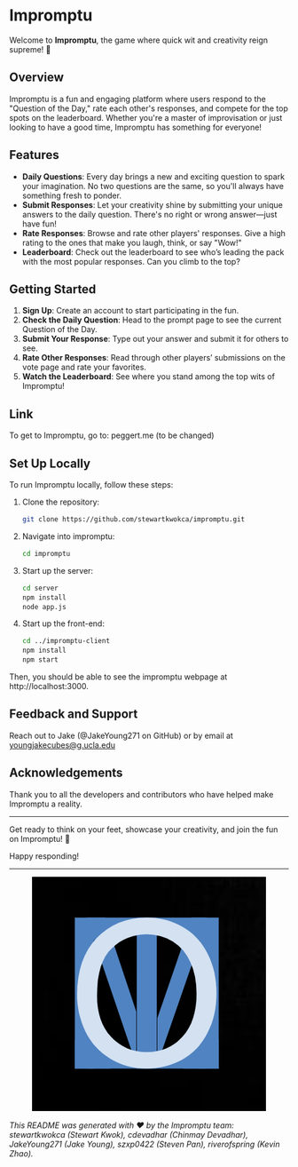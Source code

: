 # Impromptu

Welcome to **Impromptu**, the game where quick wit and creativity reign supreme! 🎉

## Overview

Impromptu is a fun and engaging platform where users respond to the "Question of the Day," rate each other's responses, and compete for the top spots on the leaderboard. Whether you're a master of improvisation or just looking to have a good time, Impromptu has something for everyone!

## Features

- **Daily Questions**: Every day brings a new and exciting question to spark your imagination. No two questions are the same, so you'll always have something fresh to ponder.
- **Submit Responses**: Let your creativity shine by submitting your unique answers to the daily question. There's no right or wrong answer—just have fun!
- **Rate Responses**: Browse and rate other players' responses. Give a high rating to the ones that make you laugh, think, or say "Wow!"
- **Leaderboard**: Check out the leaderboard to see who’s leading the pack with the most popular responses. Can you climb to the top?

## Getting Started

1. **Sign Up**: Create an account to start participating in the fun.
2. **Check the Daily Question**: Head to the prompt page to see the current Question of the Day.
3. **Submit Your Response**: Type out your answer and submit it for others to see.
4. **Rate Other Responses**: Read through other players’ submissions on the vote page and rate your favorites.
5. **Watch the Leaderboard**: See where you stand among the top wits of Impromptu!

## Link

To get to Impromptu, go to: peggert.me (to be changed)

## Set Up Locally

To run Impromptu locally, follow these steps:

1. Clone the repository:
   ```bash
   git clone https://github.com/stewartkwokca/impromptu.git
   ```
2. Navigate into impromptu:
   ```bash
   cd impromptu
   ```
3. Start up the server:
   ```bash
   cd server
   npm install
   node app.js
   ```
4. Start up the front-end:
   ```bash
   cd ../impromptu-client
   npm install
   npm start
   ```
Then, you should be able to see the impromptu webpage at http://localhost:3000.


## Feedback and Support

Reach out to Jake (@JakeYoung271 on GitHub) or by email at youngjakecubes@g.ucla.edu

## Acknowledgements

Thank you to all the developers and contributors who have helped make Impromptu a reality.

---

Get ready to think on your feet, showcase your creativity, and join the fun on Impromptu! 🥳

Happy responding!

---

<p align="center">
  <img src="impromptu-client/src/pages/impromptu-icon.png" alt="Impromptu Logo" />
</p

---

*This README was generated with ❤️ by the Impromptu team: stewartkwokca (Stewart Kwok), cdevadhar (Chinmay Devadhar), JakeYoung271 (Jake Young), szxp0422 (Steven Pan), riverofspring (Kevin Zhao).*
